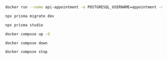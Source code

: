 

```sh
docker run --name api-appointment -e POSTGRESQL_USERNAME=appointment -e POSTGRESQL_PASSWORD=appointment -e POSTGRESQL_DATABASE=apiappointment -p 5432:5432 bitnami/postgresql
```


```sh
npx prisma migrate dev
```

```sh
npx prisma studio
```

```sh
docker compose up -d
```


```sh
docker compose down
```

```sh
docker compose stop
```